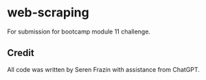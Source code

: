 # web-scraping

For submission for bootcamp module 11 challenge.

## Credit

All code was written by Seren Frazin with assistance from ChatGPT.